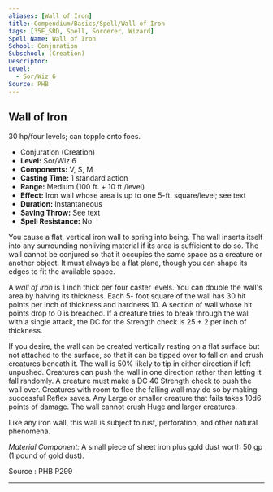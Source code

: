 ```yaml
---
aliases: [Wall of Iron]
title: Compendium/Basics/Spell/Wall of Iron
tags: [35E_SRD, Spell, Sorcerer, Wizard]
Spell Name: Wall of Iron
School: Conjuration
Subschool: (Creation)
Descriptor: 
Level:
  - Sor/Wiz 6
Source: PHB
---
```



## Wall of Iron

30 hp/four levels; can topple onto foes.

*   Conjuration (Creation)
*   **Level:** Sor/Wiz 6
*   **Components:** V, S, M
*   **Casting Time:** 1 standard action
*   **Range:** Medium (100 ft. + 10 ft./level)
*   **Effect:** Iron wall whose area is up to one 5-ft. square/level; see text
*   **Duration:** Instantaneous
*   **Saving Throw:** See text
*   **Spell Resistance:** No

<p>You cause a flat, vertical iron wall to spring into being. The wall inserts itself into any surrounding nonliving material if its area is sufficient to do so. The wall cannot be conjured so that it occupies the same space as a creature or another object. It must always be a flat plane, though you can shape its edges to fit the available space.</p><p>A <i>wall of iron</i> is 1 inch thick per four caster levels. You can double the wall's area by halving its thickness. Each 5- foot square of the wall has 30 hit points per inch of thickness and hardness 10. A section of wall whose hit points drop to 0 is breached. If a creature tries to break through the wall with a single attack, the DC for the Strength check is 25 + 2 per inch of thickness.</p><p>If you desire, the wall can be created vertically resting on a flat surface but not attached to the surface, so that it can be tipped over to fall on and crush creatures beneath it. The wall is 50% likely to tip in either direction if left unpushed. Creatures can push the wall in one direction rather than letting it fall randomly. A creature must make a DC 40 Strength check to push the wall over. Creatures with room to flee the falling wall may do so by making successful Reflex saves. Any Large or smaller creature that fails takes 10d6 points of damage. The wall cannot crush Huge and larger creatures.</p><p>Like any iron wall, this wall is subject to rust, perforation, and other natural phenomena.</p><p><i>Material Component:</i> A small piece of sheet iron plus gold dust worth 50 gp (1 pound of gold dust).</p>

Source : PHB P299

---

